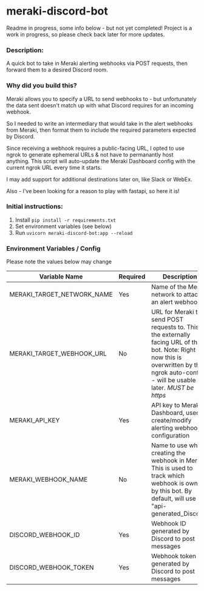 # meraki-discord-bot

Readme in progress, some info below - but not yet completed! Project is a work in progress, so please check back later for more updates.


### Description:

A quick bot to take in Meraki alerting webhooks via POST requests, then forward them to a desired Discord room.

### Why did you build this? 

Meraki allows you to specify a URL to send webhooks to - but unfortunately the data sent doesn't match up with what Discord requires for an incoming webhook.

So I needed to write an intermediary that would take in the alert webhooks from Meraki, then format them to include the required parameters expected by Discord. 

Since receiving a webhook requires a public-facing URL, I opted to use ngrok to generate ephemeral URLs & not have to permanantly host anything. This script will auto-update the Meraki Dashboard config with the current ngrok URL every time it starts.

I may add support for additional destinations later on, like Slack or WebEx. 

Also - I've been looking for a reason to play with fastapi, so here it is!  


### Initial instructions:
 1. Install `pip install -r requirements.txt`
 2. Set environment variables (see below)
 3. Run `uvicorn meraki-discord-bot:app --reload`

 ### Environment Variables / Config

 Please note the values below may change

 | Variable Name 	| Required 	| Description 	| Example 	|
|-	|-	|-	|-	|
| MERAKI_TARGET_NETWORK_NAME 	| Yes 	| Name of the Meraki network to attach an alert webhook. 	| Home Office 	|
| MERAKI_TARGET_WEBHOOK_URL 	| No 	| URL for Meraki to send POST requests to. This is the externally facing URL of this bot.  Note: Right now this is overwritten by the ngrok auto-config - will be usable later. *MUST be https* 	| https://merakibot.local 	|
| MERAKI_API_KEY 	| Yes 	| API key to Meraki Dashboard, used to create/modify alerting webhook configuration 	| 1dc01da6a2e1asdfih4852e5d190asfnai4i533o434aaasdfasdf 	|
| MERAKI_WEBHOOK_NAME 	| No 	| Name to use when creating the webhook in Meraki. This is used to track which webhook is owned by this bot. By default, will use "api-generated_Discord" 	| api-generated_Discord 	|
| DISCORD_WEBHOOK_ID 	| Yes 	| Webhook ID generated by Discord to post messages 	| 0174891758902347510345 	|
| DISCORD_WEBHOOK_TOKEN 	| Yes 	| Webhook token generated by Discord to post messages 	| SADFJASDFN#$I#$M$#TOefosdfaJ(#KAFJSDFSADF 	|
